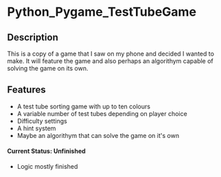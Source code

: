 # Python_Pygame_TestTubeGame


## Description
  This is a copy of a game that I saw on my phone and decided I wanted to make.
  It will feature the game and also perhaps an algorithym capable of solving the game on its own.
  
## Features
  * A test tube sorting game with up to ten colours
  * A variable number of test tubes depending on player choice
  * Difficulty settings
  * A hint system
  * Maybe an algorithym that can solve the game on it's own
  
  
#### Current Status: Unfinished
  * Logic mostly finished
